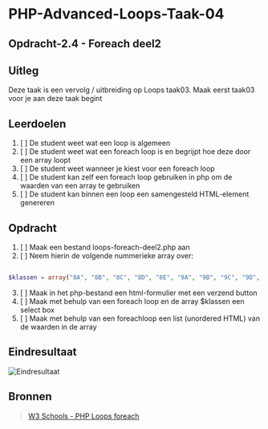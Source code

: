 # PHP-Advanced-Loops-Taak-04

## Opdracht-2.4 - Foreach deel2

## Uitleg

Deze taak is een vervolg / uitbreiding op Loops taak03. Maak eerst taak03 voor je aan deze taak begint

## Leerdoelen

1. [ ] De student weet wat een loop is algemeen
2. [ ] De student weet wat een foreach loop is en begrijpt hoe deze door een array loopt
3. [ ] De student weet wanneer je kiest voor een foreach loop
4. [ ] De student kan zelf een foreach loop gebruiken in php om de waarden van een array te gebruiken
5. [ ] De student kan binnen een loop een samengesteld HTML-element genereren

## Opdracht

1. [ ] Maak een bestand loops-foreach-deel2.php aan
2. [ ] Neem hierin de volgende nummerieke array over:

```php

$klassen = array("8A", "8B", "8C", "8D", "8E", "9A", "9B", "9C", "9D", "9E");

```

3. [ ] Maak in het php-bestand een html-formulier met een verzend button
4. [ ] Maak met behulp van een foreach loop en de array $klassen een select box
3. [ ] Maak met behulp van een foreachloop een list (unordered HTML) van de waarden in de array

## Eindresultaat

![Eindresultaat](https://github.com/ROC-van-Amsterdam-College-Amstelland/PHP-ADVANCED/blob/master/2-Loops/taak04/images/resultaat.png)

## Bronnen

> [W3 Schools - PHP Loops foreach](https://www.w3schools.com/php/php_looping_foreach.asp)



<!--- ------------ DIT COMMENTAAR LATEN STAAN AUB ------------
------------------ ------------------------------ ------------
------------------ eagle ref:66793851
------------------ ------------------------------ ------------
------------------ DIT COMMENTAAR LATEN STAAN AUB -------- -->